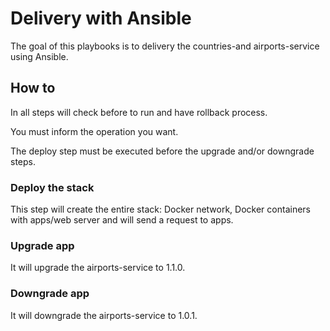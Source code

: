 # Delivery with Ansible

The goal of this playbooks is to delivery the countries-and airports-service using Ansible.

## How to

In all steps will check before to run and have rollback process.

You must inform the operation you want.

The deploy step must be executed before the upgrade and/or downgrade steps.

### Deploy the stack

This step will create the entire stack: Docker network, Docker containers with apps/web server and will send a request to apps.

### Upgrade app

It will upgrade the airports-service to 1.1.0.

### Downgrade app

It will downgrade the airports-service to 1.0.1.
